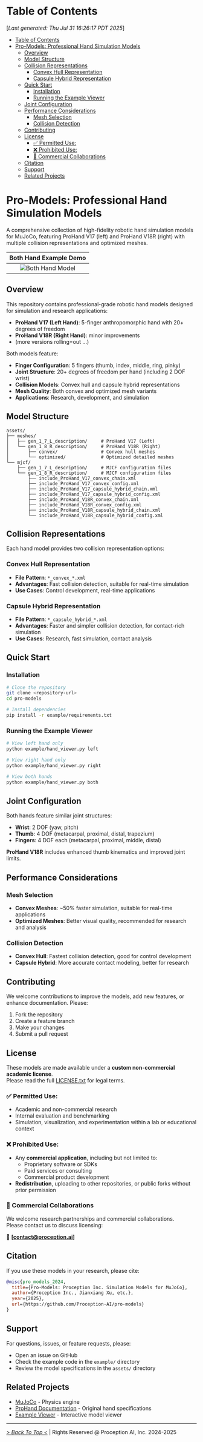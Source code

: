 # Table of Contents

<toc>

[*Last generated: Thu Jul 31 16:26:17 PDT 2025*]
- [Table of Contents](#table-of-contents)
- [Pro-Models: Professional Hand Simulation Models](#pro-models-professional-hand-simulation-models)
  - [Overview](#overview)
  - [Model Structure](#model-structure)
  - [Collision Representations](#collision-representations)
    - [Convex Hull Representation](#convex-hull-representation)
    - [Capsule Hybrid Representation](#capsule-hybrid-representation)
  - [Quick Start](#quick-start)
    - [Installation](#installation)
    - [Running the Example Viewer](#running-the-example-viewer)
  - [Joint Configuration](#joint-configuration)
  - [Performance Considerations](#performance-considerations)
    - [Mesh Selection](#mesh-selection)
    - [Collision Detection](#collision-detection)
  - [Contributing](#contributing)
  - [License](#license)
    - [✅ Permitted Use:](#-permitted-use)
    - [❌ Prohibited Use:](#-prohibited-use)
    - [🤝 Commercial Collaborations](#-commercial-collaborations)
  - [Citation](#citation)
  - [Support](#support)
  - [Related Projects](#related-projects)

</toc>


# Pro-Models: Professional Hand Simulation Models

A comprehensive collection of high-fidelity robotic hand simulation models for MuJoCo, featuring ProHand V17 (left) and ProHand V18R (right) with multiple collision representations and optimized meshes.

| Both Hand Example Demo                            |
|:-------------------------------------------------:|
| ![Both Hand Model](./example/media/both_hand.png) | 

## Overview

This repository contains professional-grade robotic hand models designed for simulation and research applications:

- **ProHand V17 (Left Hand)**: 5-finger anthropomorphic hand with 20+ degrees of freedom
- **ProHand V18R (Right Hand)**: minor improvements
- (more versions rolling=out ...)

Both models feature:
- **Finger Configuration**: 5 fingers (thumb, index, middle, ring, pinky)
- **Joint Structure**: 20+ degrees of freedom per hand (including 2 DOF wrist)
- **Collision Models**: Convex hull and capsule hybrid representations
- **Mesh Quality**: Both convex and optimized mesh variants
- **Applications**: Research, development, and simulation

## Model Structure

```
assets/
├── meshes/
│   ├── gen_1_7_L_description/     # ProHand V17 (Left)
│   └── gen_1_8_R_description/     # ProHand V18R (Right)
│       ├── convex/                # Convex hull meshes
│       └── optimized/             # Optimized detailed meshes
└── mjcf/
    ├── gen_1_7_L_description/     # MJCF configuration files
    └── gen_1_8_R_description/     # MJCF configuration files
        ├── include_ProHand_V17_convex_chain.xml
        ├── include_ProHand_V17_convex_config.xml
        ├── include_ProHand_V17_capsule_hybrid_chain.xml
        ├── include_ProHand_V17_capsule_hybrid_config.xml
        ├── include_ProHand_V18R_convex_chain.xml
        ├── include_ProHand_V18R_convex_config.xml
        ├── include_ProHand_V18R_capsule_hybrid_chain.xml
        └── include_ProHand_V18R_capsule_hybrid_config.xml
```

## Collision Representations

Each hand model provides two collision representation options:

### Convex Hull Representation
- **File Pattern**: `*_convex_*.xml`
- **Advantages**: Fast collision detection, suitable for real-time simulation
- **Use Cases**: Control development, real-time applications

### Capsule Hybrid Representation
- **File Pattern**: `*_capsule_hybrid_*.xml`
- **Advantages**: Faster and simpler collision detection, for contact-rich simulation
- **Use Cases**: Research, fast simulation, contact analysis

## Quick Start

### Installation
```bash
# Clone the repository
git clone <repository-url>
cd pro-models

# Install dependencies
pip install -r example/requirements.txt
```

### Running the Example Viewer
```bash
# View left hand only
python example/hand_viewer.py left

# View right hand only  
python example/hand_viewer.py right

# View both hands
python example/hand_viewer.py both
```

## Joint Configuration

Both hands feature similar joint structures:
- **Wrist**: 2 DOF (yaw, pitch)
- **Thumb**: 4 DOF (metacarpal, proximal, distal, trapezium)
- **Fingers**: 4 DOF each (metacarpal, proximal, middle, distal)

**ProHand V18R** includes enhanced thumb kinematics and improved joint limits.

## Performance Considerations

### Mesh Selection
- **Convex Meshes**: ~50% faster simulation, suitable for real-time applications
- **Optimized Meshes**: Better visual quality, recommended for research and analysis

### Collision Detection
- **Convex Hull**: Fastest collision detection, good for control development
- **Capsule Hybrid**: More accurate contact modeling, better for research

## Contributing

We welcome contributions to improve the models, add new features, or enhance documentation. Please:

1. Fork the repository
2. Create a feature branch
3. Make your changes
4. Submit a pull request

## License

These models are made available under a **custom non-commercial academic license**.  
Please read the full [LICENSE.txt](./LICENSE.txt) for legal terms.

### ✅ Permitted Use:
- Academic and non-commercial research
- Internal evaluation and benchmarking
- Simulation, visualization, and experimentation within a lab or educational context

### ❌ Prohibited Use:
- Any **commercial application**, including but not limited to:
  - Proprietary software or SDKs
  - Paid services or consulting
  - Commercial product development
- **Redistribution**, uploading to other repositories, or public forks without prior permission

### 🤝 Commercial Collaborations

We welcome research partnerships and commercial collaborations.  
Please contact us to discuss licensing:

📧 **[contact@proception.ai]**

## Citation

If you use these models in your research, please cite:

```bibtex
@misc{pro_models_2024,
  title={Pro-Models: Proception Inc. Simulation Models for MuJoCo},
  author={Proception Inc., Jianxiang Xu, etc.},
  year={2025},
  url={https://github.com/Proception-AI/pro-models}
}
```

## Support

For questions, issues, or feature requests, please:
- Open an issue on GitHub
- Check the example code in the `example/` directory
- Review the model specifications in the `assets/` directory

## Related Projects

- [MuJoCo](http://www.mujoco.org/) - Physics engine
- [ProHand Documentation](link-to-prohand-docs) - Original hand specifications
- [Example Viewer](./example/) - Interactive model viewer 

<eof>

---
[*> Back To Top <*](#Table-of-Contents) | Rights Reserved @ Proception AI, Inc. 2024-2025
</eof>
